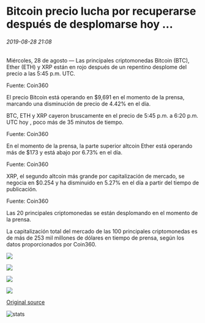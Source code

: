 # Bitcoin precio lucha por recuperarse después de desplomarse hoy ...

###### 2019-08-28 21:08

Miércoles, 28 de agosto — Las principales criptomonedas Bitcoin (BTC), Ether (ETH) y XRP están en rojo después de un repentino desplome del precio a las 5:45 p.m. UTC.

Fuente: Coin360

El precio Bitcoin está operando en $9,691 en el momento de la prensa, marcando una disminución de precio de 4.42% en el día.

BTC, ETH y XRP cayeron bruscamente en el precio de 5:45 p.m. a 6:20 p.m. UTC hoy , poco más de 35 minutos de tiempo.

Fuente: Coin360

En el momento de la prensa, la parte superior altcoin Ether está operando más de $173 y está abajo por 6.73% en el día.

Fuente: Coin360

XRP, el segundo altcoin más grande por capitalización de mercado, se negocia en $0.254 y ha disminuido en 5.27% en el día a partir del tiempo de publicación.

Fuente: Coin360

Las 20 principales criptomonedas se están desplomando en el momento de la prensa.

La capitalización total del mercado de las 100 principales criptomonedas es de más de 253 mil millones de dólares en tiempo de prensa, según los datos proporcionados por Coin360.

![](https://s3.cointelegraph.com/storage/uploads/view/140cc6551fa2852c5a3aa7c72e68dbf3.png)

![](https://s3.cointelegraph.com/storage/uploads/view/2c81f923f65ac4eb0528af451aa6c466.png)

![](https://s3.cointelegraph.com/storage/uploads/view/b2f112ff64268d433afe875788503c01.png)

![](https://s3.cointelegraph.com/storage/uploads/view/7254c956196999860a550218a88212af.png)

[Original source](https://cointelegraph.com/news/bitcoin-price-struggles-to-recover-after-slump-earlier-today)

![stats](https://c.statcounter.com/11760860/0/a89fa40b/1/ "stats")